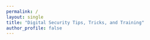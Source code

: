 ```yaml
---
permalink: /
layout: single
title: "Digital Security Tips, Tricks, and Training"
author_profile: false
---
```

